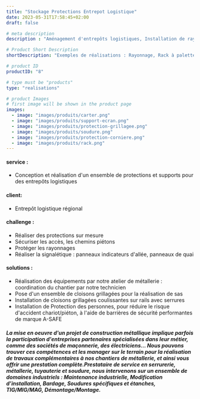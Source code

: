 ```yaml
---
title: "Stockage Protections Entrepot Logistique"
date: 2023-05-31T17:58:45+02:00
draft: false

# meta description
description : "Aménagement d'entrepôts logistiques, Installation de rayonnages et de protections"

# Product Short Description
shortDescription: "Exemples de réalisations : Rayonnage, Rack à palettes, Cloison grillagée, Sas, Auvent, Plateforme caillebotis, Escalier, Passerelle, Portique, Abri fumeurs, Abri vélos, Sabot de protection, Garde-corps, Rambarde, Protection upn, Protection cornière, Protection madrier, Protection bastaing, Butoir, Borne, Protection grillagée, Carter de protection en polycarbonate, Capot, Châssis, chariot de manutention, Support écran, Convoyeur, Gabarit, Poste de travail ergonomique, Table à rouleaux, Table à billes, Conteneur, Cuve, Bac, Chariot de manutention"

# product ID
productID: "8"

# type must be "products"
type: "realisations"

# product Images
# first image will be shown in the product page
images:
  - image: "images/produits/carter.png" 
  - image: "images/produits/support-ecran.png"
  - image: "images/produits/protection-grillagee.png"
  - image: "images/produits/soudure.png"
  - image: "images/produits/protection-corniere.png"
  - image: "images/produits/rack.png"
---
```


#### service :
* Conception et réalisation d'un ensemble de protections et supports pour des entrepôts logistiques 
#### client: 
* Entrepôt logistique régional
#### challenge :
* Réaliser des protections sur mesure 
* Sécuriser les accès, les chemins piétons 
* Protéger les rayonnages 
* Réaliser la signalétique : panneaux indicateurs d'allée, panneaux de quai
   
#### solutions : 
* Réalisation des équipements par notre atelier de métallerie : coordination du chantier par notre technicien
* Pose d'un ensemble de cloisons grillagées pour la réalisation de sas
* Installation de cloisons grillagées coulissantes sur rails avec serrures
* Installation de Protection des personnes, pour réduire le risque d'accident chariot/piéton, à l'aide de barrières de sécurité performantes de marque A-SAFE


##### La mise en oeuvre d'un projet de construction métallique implique parfois la participation d'entreprises partenaires spécialisées dans leur métier, comme des sociétés de maçonnerie, des électriciens... Nous pouvons trouver ces compétences et les manager sur le terrain pour la réalisation de travaux complémentaires à nos chantiers de métallerie, et ainsi vous offrir une prestation complète.Prestataire de service en serrurerie, métallerie, tuyauterie et soudure, nous intervenons sur un ensemble de domaines industriels : Maintenance industrielle, Modification d’installation, Bardage, Soudures spécifiques et étanches, TIG/MIG/MAG, Démontage/Montage.
